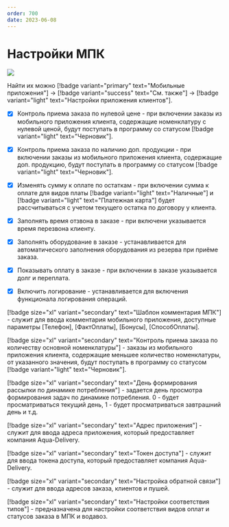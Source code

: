 ```yaml
---
order: 700
date: 2023-06-08
---
```

# Настройки МПК

![](/images/экспедитор/экспедитор4.jpg)

Найти их можно [!badge variant="primary" text="Мобильные приложения"] -> [!badge variant="success" text="См. также"] -> [!badge variant="light" text="Настройки приложения клиентов"].

- [x] Контроль приема заказа по нулевой цене - при включении заказы из мобильного приложения клиента, содержащие номенклатуру с нулевой ценой, будут поступать в программу со статусом [!badge variant="light" text="Черновик"].

- [x] Контроль приема заказа по наличию доп. продукции - при включении заказы из мобильного приложения клиента, содержащие доп. продукцию, будут поступать в программу со статусом [!badge variant="light" text="Черновик"].

- [x] Изменять сумму к оплате по остаткам - при включении сумма к оплате для видов платы  [!badge variant="light" text="Наличные"] и [!badge variant="light" text="Платежная карта"] будет рассчитываться с учетом текущего остатка по договору у клиента.

- [x] Заполнять время отзвона в заказе - при включени указывается время перезвона клиенту.

- [x] Заполнять оборудование в заказе - устанавливается для автоматического заполнения оборудования из резерва при приёме заказа.

- [x] Показывать оплату в заказе - при включении в заказе указывается долг и переплата.

- [x] Включить логирование - устанавливается для включения функционала логирования операций.

[!badge size="xl" variant="secondary" text="Шаблон комментария МПК"] - служит для ввода комментария мобильного приложения, доступные параметры [Телефон], [ФактОплаты], [Бонусы], [СпособОплаты].

[!badge size="xl" variant="secondary" text="Контроль приема заказа по количеству основной номенклатуры"] - заказы из мобильного приложения клиента, содержащие меньшее количество номенклатуры, от указанного значения, будут поступать в программу со статусом [!badge variant="light" text="Черновик"].

[!badge size="xl" variant="secondary" text="День формирования рассылки по динамике потребления"] - задается день просмотра формирования задач по динамике потребления. 0 - будет просматриваться текущий день, 1 - будет просматриваться завтрашний день и т.д.

[!badge size="xl" variant="secondary" text="Адрес приложения"] - служит для ввода адреса приложения, который предоставляет компания Аqua-Delivery.

[!badge size="xl" variant="secondary" text="Токен доступа"] - служит для ввода токена доступа, который предоставляет компания Аqua-Delivery.

[!badge size="xl" variant="secondary" text="Настройка обратной связи"] - служит для ввода адресов заказа, клиентов и пушей.

[!badge size="xl" variant="secondary" text="Настройки соответствия типов"] - предназначена для настройки соответствия видов оплат и статусов заказа в МПК и водавоз.

